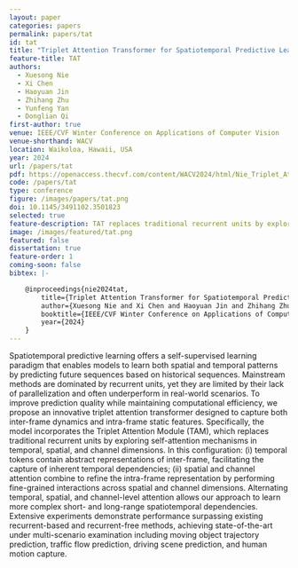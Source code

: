 ```yaml
---
layout: paper
categories: papers
permalink: papers/tat
id: tat
title: "Triplet Attention Transformer for Spatiotemporal Predictive Learning"
feature-title: TAT
authors: 
  - Xuesong Nie
  - Xi Chen
  - Haoyuan Jin
  - Zhihang Zhu
  - Yunfeng Yan
  - Donglian Qi
first-author: true
venue: IEEE/CVF Winter Conference on Applications of Computer Vision
venue-shorthand: WACV
location: Waikoloa, Hawaii, USA
year: 2024
url: /papers/tat
pdf: https://openaccess.thecvf.com/content/WACV2024/html/Nie_Triplet_Attention_Transformer_for_Spatiotemporal_Predictive_Learning_WACV_2024_paper.html#/
code: /papers/tat
type: conference
figure: /images/papers/tat.png
doi: 10.1145/3491102.3501823
selected: true
feature-description: TAT replaces traditional recurrent units by exploring dimension-aware triplet attention
image: /images/featured/tat.png
featured: false
dissertation: true
feature-order: 1
coming-soon: false
bibtex: |-

    @inproceedings{nie2024tat,
        title={Triplet Attention Transformer for Spatiotemporal Predictive Learning},
        author={Xuesong Nie and Xi Chen and Haoyuan Jin and Zhihang Zhu and Yunfeng Yan and Donglian Qi},
        booktitle={IEEE/CVF Winter Conference on Applications of Computer Vision (WACV)},
        year={2024}
    }
---
```


Spatiotemporal predictive learning offers a self-supervised learning paradigm that enables models to learn both spatial and temporal patterns by predicting future sequences based on historical sequences. 
Mainstream methods are dominated by recurrent units, yet they are limited by their lack of parallelization and often underperform in real-world scenarios. 
To improve prediction quality while maintaining computational efficiency, we propose an innovative triplet attention transformer designed to capture both inter-frame dynamics and intra-frame static features. 
Specifically, the model incorporates the Triplet Attention Module (TAM), which replaces traditional recurrent units by exploring self-attention mechanisms in temporal, spatial, and channel dimensions. 
In this configuration: (i) temporal tokens contain abstract representations of inter-frame,  facilitating the capture of inherent temporal dependencies; 
(ii) spatial and channel attention combine to refine the intra-frame representation by performing fine-grained interactions across spatial and channel dimensions. 
Alternating temporal, spatial, and channel-level attention allows our approach to learn more complex short- and long-range spatiotemporal dependencies. 
Extensive experiments demonstrate performance surpassing existing recurrent-based and recurrent-free methods, achieving state-of-the-art under multi-scenario examination including moving object trajectory prediction, traffic flow prediction, driving scene prediction, and human motion capture.